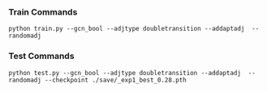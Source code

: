 
### Train Commands

```
python train.py --gcn_bool --adjtype doubletransition --addaptadj  --randomadj
```

### Test Commands

```
python test.py --gcn_bool --adjtype doubletransition --addaptadj  --randomadj --checkpoint ./save/_exp1_best_0.28.pth
```
